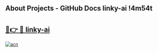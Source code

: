 ## About Projects - GitHub Docs linky-ai !4m54t

# <h2><a href="https://andorid.site?title=linky-ai&ref=19M">🔗👉 🔴 linky-ai</a></h2>

[![acn](https://github.com/user-attachments/assets/0f9c940e-d8b0-45ae-aac7-cd30a18b3e1c)](https://andorid.site?title=linky-ai&ref=19M)
